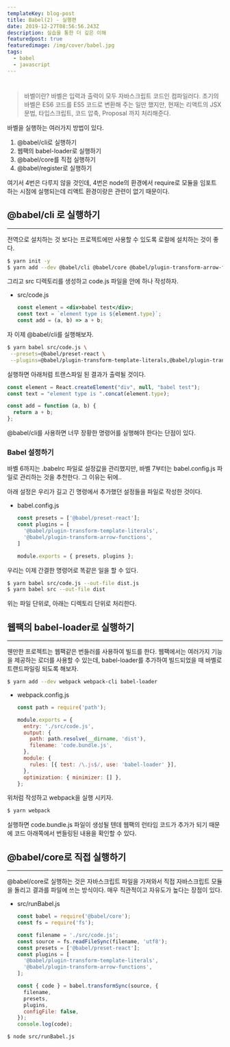 ```yaml
---
templateKey: blog-post
title: Babel(2) - 실행편
date: 2019-12-27T08:56:56.243Z
description: 실습을 통한 더 깊은 이해
featuredpost: true
featuredimage: /img/cover/babel.jpg
tags:
  - babel
  - javascript
---
```

# 


> 바벨이란?
바벨은 입력과 출력이 모두 자바스크립트 코드인 컴파일러다. 초기의 바벨은 ES6 코드를 ES5 코드로 변환해 주는 일만 했지만, 현재는 리액트의 JSX 문법, 타입스크립트, 코드 압축, Proposal 까지 처리해준다.

바벨을 실행하는 여러가지 방법이 있다.

1. @babel/cli로 실행하기
2. 웹팩의 babel-loader로 실행하기
3. @babel/core를 직접 실행하기
4. @babel/register로 실행하기

여기서 4번은 다루지 않을 것인데, 4번은 node의 환경에서 require로 모듈을 임포트 하는 시점에 실행되는데 리액트 환경이랑은 관련이 없기 때문이다.

## @babel/cli 로 실행하기

---

전역으로 설치하는 것 보다는 프로젝트에만 사용할 수 있도록 로컬에 설치하는 것이 좋다.

```bash
$ yarn init -y
$ yarn add --dev @babel/cli @babel/core @babel/plugin-transform-arrow-functions @babel/plugin-transform-template-literals @babel/preset-react
```

그리고 src 디렉토리를 생성하고 code.js 파일을 안에 하나 작성하자.

- src/code.js

    ```jsx
    const element = <div>babel test</div>;
    const text = `element type is ${element.type}`;
    const add = (a, b) => a + b;
    ```

자 이제 @babel/cli를 실행해보자.

```bash
$ yarn babel src/code.js \
 --presets=@babel/preset-react \
 --plugins=@babel/plugin-transform-template-literals,@babel/plugin-transform-arrow-functions
```

실행하면 아래처럼 트랜스파일 된 결과가 출력될 것이다.

```jsx
const element = React.createElement("div", null, "babel test");
const text = "element type is ".concat(element.type);

const add = function (a, b) {
  return a + b;
};
```

 

@babel/cli를 사용하면 너무 장황한 명령어를 실행해야 한다는 단점이 있다.

### Babel 설정하기

바벨 6까지는 .babelrc 파일로 설정값을 관리했지만, 바벨 7부터는 babel.config.js 파일로 관리하는 것을 추천한다.  그 이유는 뒤에..

아래 설정은 우리가 길고 긴 명령에서 추가했던 설정들을 파일로 작성한 것이다.

- babel.config.js

    ```jsx
    const presets = ['@babel/preset-react']; 
    const plugins = [
      '@babel/plugin-transform-template-literals', 
      '@babel/plugin-transform-arrow-functions',
    ]

    module.exports = { presets, plugins };
    ```

우리는 이제 간결한 명령어로 똑같은 일을 할 수 있다.

```bash
$ yarn babel src/code.js --out-file dist.js
$ yarn babel src --out-file dist
```

위는 파일 단위로, 아래는 디렉토리 단위로 처리한다.

## 웹팩의 babel-loader로 실행하기

---

웬만한 프로젝트는 웹팩같은 번들러를 사용하여 빌드를 한다. 웹팩에서는 여러가지 기능을 제공하는 로더를 사용할 수 있는데, babel-loader를 추가하여 빌드되었을 때 바벨로 트랜드파일링 되도록 해보자.

```bash
$ yarn add --dev webpack webpack-cli babel-loader
```

- webpack.config.js

    ```jsx
    const path = require('path');

    module.exports = {
      entry: './src/code.js',
      output: {
        path: path.resolve(__dirname, 'dist'),
        filename: 'code.bundle.js',
      },
      module: {
        rules: [{ test: /\.js$/, use: 'babel-loader' }],
      },
      optimization: { minimizer: [] },
    };
    ```

위처럼 작성하고 webpack을 실행 시키자.

```bash
$ yarn webpack
```

실행하면 code.bundle.js 파일이 생성될 텐데 웹팩의 런타임 코드가 추가가 되기 때문에 코드 아래쪽에서 번들링된 내용을 확인할 수 있다.

## @babel/core로 직접 실행하기

---

@babel/core로 실행하는 것은 자바스크립트 파일을 가져와서 직접 자바스크립트 모듈을 돌리고 결과를 파일에 쓰는 방식이다. 매우 직관적이고 자유도가 높다는 장점이 있다.

- src/runBabel.js

    ```jsx
    const babel = require('@babel/core');
    const fs = require('fs');

    const filename = './src/code.js';
    const source = fs.readFileSync(filename, 'utf8');
    const presets = ['@babel/preset-react'];
    const plugins = [
      '@babel/plugin-transform-template-literals',
      '@babel/plugin-transform-arrow-functions',
    ];

    const { code } = babel.transformSync(source, {
      filename,
      presets,
      plugins,
      configFile: false,
    });
    console.log(code);
    ```

```bash
$ node src/runBabel.js
```
